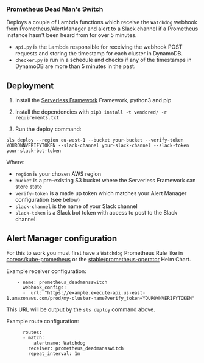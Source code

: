 ### Prometheus Dead Man's Switch

Deploys a couple of Lambda functions which receive the `Watchdog` webhook from Prometheus/AlertManager and alert to a Slack channel if a Prometheus instance hasn't been heard from for over 5 minutes.

- `api.py` is the Lambda responsible for receiving the webhook POST requests and storing the timestamp for each cluster in DynamoDB.
- `checker.py` is run in a schedule and checks if any of the timestamps in DynamoDB are more than 5 minutes in the past.

## Deployment

1. Install the [Serverless Framework](https://github.com/serverless/serverless) Framework, python3 and pip

2. Install the dependencies with `pip3 install -t vendored/ -r requirements.txt`

3. Run the deploy command:
```
sls deploy --region eu-west-1 --bucket your-bucket --verify-token YOUROWNVERIFYTOKEN --slack-channel your-slack-channel --slack-token your-slack-bot-token
```

Where:
- `region` is your chosen AWS region
- `bucket` is a pre-existing S3 bucket where the Serverless Framework can store state
- `verify-token` is a made up token which matches your Alert Manager configuration (see below)
- `slack-channel` is the name of your Slack channel
- `slack-token` is a Slack bot token with access to post to the Slack channel

## Alert Manager configuration

For this to work you must first have a `Watchdog` Prometheus Rule like in [coreos/kube-prometheus](https://github.com/coreos/kube-prometheus/blob/master/examples/existingrule.yaml) or the [stable/prometheus-operator](https://github.com/helm/charts/blob/09afc289103a1250f4a7111c87286c72e602ea08/stable/prometheus-operator/templates/prometheus/rules/general.rules.yaml#L34) Helm Chart.

Example receiver configuration:
```
    - name: prometheus_deadmansswitch
      webhook_configs:
      -  url: "https://example.execute-api.us-east-1.amazonaws.com/prod/my-cluster-name?verify_token=YOUROWNVERIFYTOKEN"
```
This URL will be output by the `sls deploy` command above.

Example route configuration:
```
      routes:
      - match:
          alertname: Watchdog
        receiver: prometheus_deadmansswitch
        repeat_interval: 1m
```
